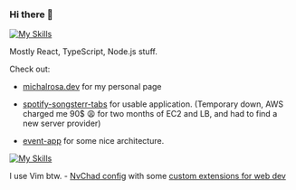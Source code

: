 ### Hi there 👋
[![My Skills](https://skillicons.dev/icons?i=react,nodejs,typescript)](https://skillicons.dev)

Mostly React, TypeScript, Node.js stuff.

Check out:
- [michalrosa.dev](https://michalrosa.dev/) for my personal page

- [spotify-songsterr-tabs](https://github.com/MichalRsa/spotify-songsterr-tabs) for usable application. (Temporary down, AWS charged me 90$ :weary: for two months of EC2 and LB, and had to find a new server provider)

- [event-app](https://github.com/MichalRsa/event-app) for some nice architecture.



[![My Skills](https://skillicons.dev/icons?i=neovim)](https://skillicons.dev)

I use Vim btw. - [NvChad config](https://nvchad.com/) with some [custom extensions for web dev](https://github.com/MichalRsa/nvchad-custom-config)





<!--
**MichalRsa/MichalRsa** is a ✨ _special_ ✨ repository because its `README.md` (this file) appears on your GitHub profile.

Here are some ideas to get you started:

- 🔭 I’m currently working on ...
- 🌱 I’m currently learning ...
- 👯 I’m looking to collaborate on ...
- 🤔 I’m looking for help with ...
- 💬 Ask me about ...
- 📫 How to reach me: ...
- 😄 Pronouns: ...
- ⚡ Fun fact: ...
-->
